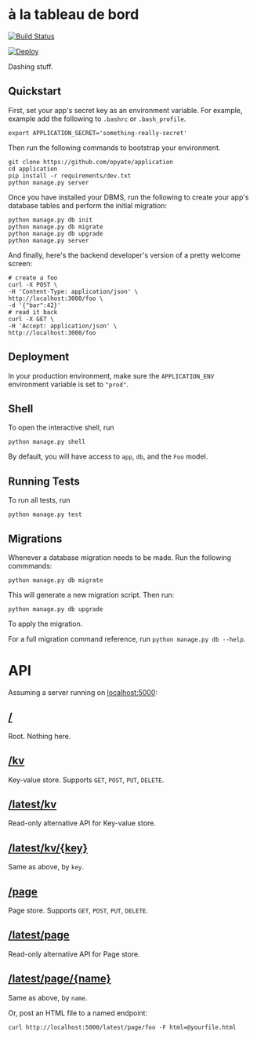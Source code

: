 # à la tableau de bord

[![Build Status](https://travis-ci.org/opyate/gnashboard/.svg)](https://travis-ci.org/opyate/gnashboard)

[![Deploy](https://www.herokucdn.com/deploy/button.png)](https://heroku.com/deploy)


Dashing stuff.


## Quickstart

First, set your app's secret key as an environment variable. For example, example add the following to ```.bashrc``` or ```.bash_profile```.

    export APPLICATION_SECRET='something-really-secret'


Then run the following commands to bootstrap your environment.

    git clone https://github.com/opyate/application
    cd application
    pip install -r requirements/dev.txt
    python manage.py server

Once you have installed your DBMS, run the following to create your app's database tables and perform the initial migration:

    python manage.py db init
    python manage.py db migrate
    python manage.py db upgrade
    python manage.py server

And finally, here's the backend developer's version of a pretty welcome screen:

    # create a foo
    curl -X POST \
    -H 'Content-Type: application/json' \
    http://localhost:3000/foo \
    -d '{"bar":42}'
    # read it back
    curl -X GET \
    -H 'Accept: application/json' \
    http://localhost:3000/foo


## Deployment

In your production environment, make sure the ``APPLICATION_ENV`` environment variable is set to ``"prod"``.

## Shell

To open the interactive shell, run

    python manage.py shell

By default, you will have access to ``app``, ``db``, and the ``Foo`` model.

## Running Tests

To run all tests, run

    python manage.py test


## Migrations

Whenever a database migration needs to be made. Run the following commmands:

    python manage.py db migrate

This will generate a new migration script. Then run:

    python manage.py db upgrade

To apply the migration.

For a full migration command reference, run ``python manage.py db --help``.

# API

Assuming a server running on [localhost:5000](http://localhost:5000):

## [/](http://localhost:5000/)

Root. Nothing here.

## [/kv](http://localhost:5000/kv)

Key-value store.
Supports `GET`, `POST`, `PUT`, `DELETE`.

## [/latest/kv](http://localhost:5000/latest/kv)

Read-only alternative API for Key-value store.

## [/latest/kv/{key}](http://localhost:5000/latest/kv/{key})

Same as above, by `key`.

## [/page](http://localhost:5000/page)

Page store.
Supports `GET`, `POST`, `PUT`, `DELETE`.

## [/latest/page](http://localhost:5000/latest/page)

Read-only alternative API for Page store.

## [/latest/page/{name}](http://localhost:5000/latest/page/{name})

Same as above, by `name`.

Or, post an HTML file to a named endpoint:

    curl http://localhost:5000/latest/page/foo -F html=@yourfile.html
